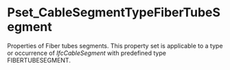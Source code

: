 # Pset_CableSegmentTypeFiberTubeSegment

Properties of Fiber tubes segments. This property set is applicable to a type or occurrence of _IfcCableSegment_ with predefined type FIBERTUBESEGMENT.
<!-- end of short definition -->

